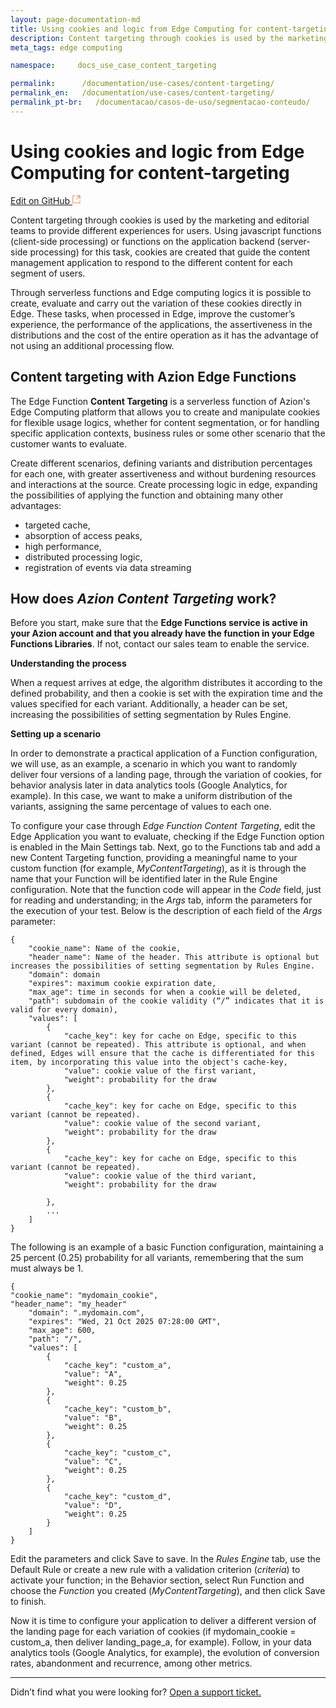 ```yaml
---
layout: page-documentation-md
title: Using cookies and logic from Edge Computing for content-targeting
description: Content targeting through cookies is used by the marketing and editorial teams to provide different experiences for users.
meta_tags: edge computing

namespace:     docs_use_case_content_targeting

permalink:      /documentation/use-cases/content-targeting/
permalink_en:   /documentation/use-cases/content-targeting/
permalink_pt-br:   /documentacao/casos-de-uso/segmentacao-conteudo/
---
```

# Using cookies and logic from Edge Computing for content-targeting

[Edit on GitHub <svg width="14" height="14" xmlns="http://www.w3.org/2000/svg"><g fill="none" stroke="#F3652B"><path d="M4.81.71H.672v11.43H12.1V8.001" stroke-width=".8"/><path d="M6.87.786h5.155V5.94M6.31 6.5L12.026.786"/></g></svg>](https://github.com/aziontech/docs_en/edit/master/use-cases/content-targeting/2021-01-14-index.md)

Content targeting through cookies is used by the marketing and editorial teams to provide different experiences for users. Using javascript functions (client-side processing) or functions on the application backend (server-side processing) for this task, cookies are created that guide the content management application to respond to the different content for each segment of users. 

Through serverless functions and Edge computing logics it is possible to create, evaluate and carry out the variation of these cookies directly in Edge. These tasks, when processed in Edge, improve the customer’s experience, the performance of the applications, the assertiveness in the distributions and the cost of the entire operation as it has the advantage of not using an additional processing flow.

## Content targeting with Azion Edge Functions

The Edge Function **Content Targeting** is a serverless function of Azion's Edge Computing platform that allows you to create and manipulate cookies for flexible usage logics, whether for content segmentation, or for handling specific application contexts, business rules or some other scenario that the customer wants to evaluate.

Create different scenarios, defining variants and distribution percentages for each one, with greater assertiveness and without burdening resources and interactions at the source. Create processing logic in edge, expanding the possibilities of applying the function and obtaining many other advantages:

* targeted cache,
* absorption of access peaks,
* high performance,
* distributed processing logic,
* registration of events via data streaming

## How does *Azion Content Targeting* work?

Before you start, make sure that the **Edge Functions service is active in your Azion account and that you already have the function in your Edge Functions Libraries**. If not, contact our sales team to enable the service.

**Understanding the process**

When a request arrives at edge, the algorithm distributes it according to the defined probability, and then a cookie is set with the expiration time and the values specified for each variant. Additionally, a header can be set, increasing the possibilities of setting segmentation by Rules Engine.

**Setting up a scenario**

In order to demonstrate a practical application of a Function configuration, we will use, as an example, a scenario in which you want to randomly deliver four versions of a landing page, through the variation of cookies, for behavior analysis later in data analytics tools (Google Analytics, for example). In this case, we want to make a uniform distribution of the variants, assigning the same percentage of values to each one.

To configure your case through *Edge Function Content Targeting*, edit the Edge Application you want to evaluate, checking if the Edge Function option is enabled in the Main Settings tab. Next, go to the Functions tab and add a new Content Targeting function, providing a meaningful name to your custom function (for example, *MyContentTargeting*), as it is through the name that your Function will be identified later in the Rule Engine configuration. Note that the function code will appear in the *Code* field, just for reading and understanding; in the *Args* tab, inform the parameters for the execution of your test. Below is the description of each field of the *Args* parameter: 

~~~
{
    "cookie_name": Name of the cookie,
    "header_name": Name of the header. This attribute is optional but increases the possibilities of setting segmentation by Rules Engine. 
    "domain": domain
    "expires": maximum cookie expiration date,
    "max_age": time in seconds for when a cookie will be deleted,
    "path": subdomain of the cookie validity (“/” indicates that it is valid for every domain),
    "values": [
        {
            "cache_key": key for cache on Edge, specific to this variant (cannot be repeated). This attribute is optional, and when defined, Edges will ensure that the cache is differentiated for this item, by incorporating this value into the object's cache-key,
            "value": cookie value of the first variant,
            "weight": probability for the draw
        },
        {
            "cache_key": key for cache on Edge, specific to this variant (cannot be repeated).
            "value": cookie value of the second variant,
            "weight": probability for the draw
        },
        {
            "cache_key": key for cache on Edge, specific to this variant (cannot be repeated).
            "value": cookie value of the third variant,
            "weight": probability for the draw 

        },
        ...
    ]
}
~~~

The following is an example of a basic Function configuration, maintaining a 25 percent (0.25) probability for all variants, remembering that the sum must always be 1.

~~~
{
"cookie_name": "mydomain_cookie",
"header_name": "my_header"
    "domain": ".mydomain.com",
    "expires": "Wed, 21 Oct 2025 07:28:00 GMT",
    "max_age": 600,
    "path": "/",
    "values": [
        {
            "cache_key": "custom_a",
            "value": "A",
            "weight": 0.25
        },
        {
            "cache_key": "custom_b",
            "value": "B",
            "weight": 0.25
        },
        {
            "cache_key": "custom_c",
            "value": "C",
            "weight": 0.25
        },
        {
            "cache_key": "custom_d",
            "value": "D",
            "weight": 0.25
        }
    ]
}
~~~

Edit the parameters and click Save to save. In the *Rules Engine* tab, use the Default Rule or create a new rule with a validation criterion (*criteria*) to activate your function; in the Behavior section, select Run Function and choose the *Function* you created (*MyContentTargeting*), and then click Save to finish.

Now it is time to configure your application to deliver a different version of the landing page for each variation of cookies (if mydomain_cookie = custom_a, then deliver landing_page_a, for example). Follow, in your data analytics tools (Google Analytics, for example), the evolution of conversion rates, abandonment and recurrence, among other metrics.

---

Didn’t find what you were looking for? [Open a support ticket.](https://tickets.azion.com/)
